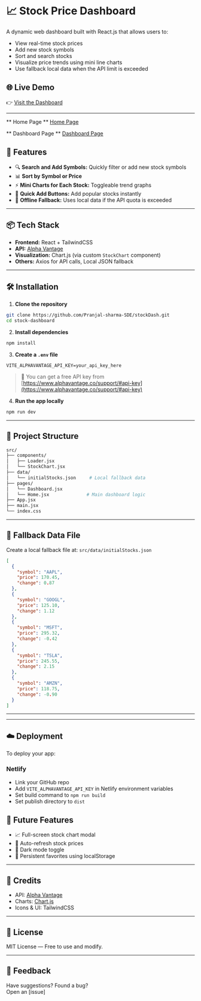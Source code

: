 # 📈 Stock Price Dashboard

A dynamic web dashboard built with React.js that allows users to:

- View real-time stock prices
- Add new stock symbols
- Sort and search stocks
- Visualize price trends using mini line charts
- Use fallback local data when the API limit is exceeded
 

## 🌐 Live Demo

👉 [Visit the Dashboard]( https://stockdashbypj.netlify.app)  


---
** Home Page **
[Home Page](https://res.cloudinary.com/dqhyudo4x/image/upload/v1745935321/WhatsApp_Image_2025-04-29_at_19.08.41_fe09edfc_tjknck.jpg)

** Dashboard Page **
[Dashboard Page](https://res.cloudinary.com/dqhyudo4x/image/upload/v1745935289/WhatsApp_Image_2025-04-29_at_19.01.33_ef00932a_g6ynhh.jpg)


## 🚀 Features

- 🔍 **Search and Add Symbols:** Quickly filter or add new stock symbols
- 📊 **Sort by Symbol or Price**
- ⚡ **Mini Charts for Each Stock:** Toggleable trend graphs
- 🧠 **Quick Add Buttons:** Add popular stocks instantly
- 💾 **Offline Fallback:** Uses local data if the API quota is exceeded

---

## 📦 Tech Stack

- **Frontend:** React + TailwindCSS
- **API:** [Alpha Vantage](https://www.alphavantage.co/)
- **Visualization:** Chart.js (via custom `StockChart` component)
- **Others:** Axios for API calls, Local JSON fallback

---

## 🛠️ Installation

1. **Clone the repository**

```bash
git clone https://github.com/Pranjal-sharma-SDE/stockDash.git
cd stock-dashboard
```

2. **Install dependencies**

```bash
npm install
```

3. **Create a `.env` file**

```env
VITE_ALPHAVANTAGE_API_KEY=your_api_key_here
```

> 🔑 You can get a free API key from [https://www.alphavantage.co/support/#api-key](https://www.alphavantage.co/support/#api-key)

4. **Run the app locally**

```bash
npm run dev
```

---

## 📁 Project Structure

```bash
src/
├── components/
│   ├── Loader.jsx
│   └── StockChart.jsx
├── data/
│   └── initialStocks.json     # Local fallback data
├── pages/
│   └── Dashboard.jsx 
│   └── Home.jsx              # Main dashboard logic
├── App.jsx
├── main.jsx
└── index.css
```

---

## 📂 Fallback Data File

Create a local fallback file at: `src/data/initialStocks.json`

```json
[
  {
    "symbol": "AAPL",
    "price": 170.45,
    "change": 0.87
  },
  {
    "symbol": "GOOGL",
    "price": 125.10,
    "change": 1.12
  },
  {
    "symbol": "MSFT",
    "price": 295.32,
    "change": -0.42
  },
  {
    "symbol": "TSLA",
    "price": 245.55,
    "change": 2.15
  },
  {
    "symbol": "AMZN",
    "price": 118.75,
    "change": -0.90
  }
]
```

---



---

## ☁️ Deployment

To deploy your app:

###  **Netlify**

- Link your GitHub repo
- Add `VITE_ALPHAVANTAGE_API_KEY` in Netlify environment variables
- Set build command to `npm run build`
- Set publish directory to `dist`



## 🧠 Future Features

- 📈 Full-screen stock chart modal
- 🔁 Auto-refresh stock prices
- 🌙 Dark mode toggle
- 💾 Persistent favorites using localStorage

---

## 🙌 Credits

- API: [Alpha Vantage](https://www.alphavantage.co/)
- Charts: [Chart.js](https://www.chartjs.org/)
- Icons & UI: TailwindCSS

---

## 📃 License

MIT License — Free to use and modify.

---

## 💬 Feedback

Have suggestions? Found a bug?  
Open an [issue]